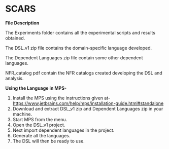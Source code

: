 # SCARS
**File Description**

The Experiments folder contains all the experimental scripts and results obtained.

The DSL_v1 zip file contains the domain-specific language developed.

The Dependent Languages zip file contain some other dependent languages.

NFR_catalog pdf contain the NFR catalogs created developing the DSL and analysis.

**Using the Language in MPS-**

1. Install the MPS using the instructions given at- https://www.jetbrains.com/help/mps/installation-guide.html#standalone
2. Download and extract DSL_v1 zip and Dependent Languages zip in your machine.
3. Start MPS from the menu.
4. Open the DSL_v1 project.
5. Next import dependent languages in the project.
6. Generate all the languages.
7. The DSL will then be ready to use.
